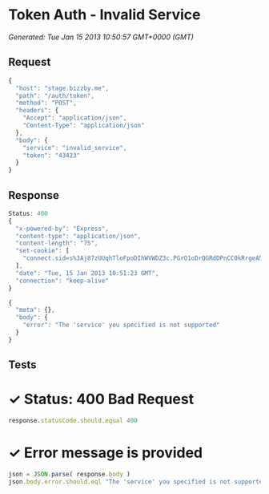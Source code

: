 # Token Auth - Invalid Service

*Generated: Tue Jan 15 2013 10:50:57 GMT+0000 (GMT)*
## Request
```javascript
{
  "host": "stage.bizzby.me",
  "path": "/auth/token",
  "method": "POST",
  "headers": {
    "Accept": "application/json",
    "Content-Type": "application/json"
  },
  "body": {
    "service": "invalid_service",
    "token": "43423"
  }
}
```

## Response
```javascript
Status: 400
{
  "x-powered-by": "Express",
  "content-type": "application/json",
  "content-length": "75",
  "set-cookie": [
    "connect.sid=s%3Aj87zUUqhTloFpoDIhWVWDZ3c.PGrO1oDrQGRdDPnCC0kRrgeA5%2FEw2muVl4NPudwq4u4; Path=/"
  ],
  "date": "Tue, 15 Jan 2013 10:51:23 GMT",
  "connection": "keep-alive"
}
```
```javascript
{
  "meta": {},
  "body": {
    "error": "The 'service' you specified is not supported"
  }
}
```

## Tests

# ✓ Status: 400 Bad Request
```javascript
response.statusCode.should.equal 400
```

# ✓ Error message is provided
```javascript
json = JSON.parse( response.body )
json.body.error.should.eql "The 'service' you specified is not supported"
```


